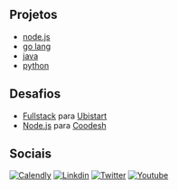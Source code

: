 ## Projetos

- [node.js](https://github.com/brtmvdl/nodejs)
- [go lang](https://github.com/brtmvdl/go)
- [java](https://github.com/brtmvdl/java)
- [python](https://github.com/brtmvdl/python)

## Desafios

- [Fullstack](https://github.com/brtmvdl/ubistart) para [Ubistart](https://www.ubistart.com/)
- [Node.js](https://github.com/brtmvdl/coodesh) para [Coodesh](https://coodesh.com/)

## Sociais

[![Calendly](https://img.shields.io/badge/Calendly-0066FF?style=for-the-badge&logo=&logoColor=white)](https://calendly.com/brtmvdl/consultoria)
[![Linkdin](https://img.shields.io/badge/LinkedIn-0077B5?style=for-the-badge&logo=&logoColor=white)](https://www.linkedin.com/in/brtmvdl/)
[![Twitter](https://img.shields.io/badge/Twitter-1DA1F2?style=for-the-badge&logo=&logoColor=white)](https://twitter.com/brtmvdl)
[![Youtube](https://img.shields.io/badge/YouTube-FF0000?style=for-the-badge&logo=&logoColor=white)](https://www.youtube.com/channel/UCFZY5-Pc7xJRAnko2FqneTw)

